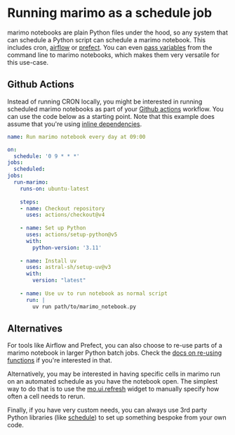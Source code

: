 # Running marimo as a schedule job

marimo notebooks are plain Python files under the hood, so any system that can schedule a Python script can schedule a marimo notebook. This includes cron, [airflow](https://airflow.apache.org/) or [prefect](https://www.prefect.io/). You can even [pass variables](https://docs.marimo.io/guides/scripts/?h=command+line) from the command line to marimo notebooks, which makes them very versatile for this use-case.

## Github Actions

Instead of running CRON locally, you might be interested in running scheduled marimo notebooks as part of your [Github actions](https://docs.github.com/en/actions/reference/events-that-trigger-workflows#schedule) workflow. You can use the code below as a starting point. Note that this example does assume that you're using [inline dependencies](guides/package_management/inlining_dependencies). 

```yaml
name: Run marimo notebook every day at 09:00

on:
  schedule: '0 9 * * *'
jobs:
  scheduled:
jobs:
  run-marimo:
    runs-on: ubuntu-latest
    
    steps:
    - name: Checkout repository
      uses: actions/checkout@v4
      
    - name: Set up Python
      uses: actions/setup-python@v5
      with:
        python-version: '3.11'
        
    - name: Install uv
      uses: astral-sh/setup-uv@v3
      with:
        version: "latest"
    
    - name: Use uv to run notebook as normal script
      run: |
        uv run path/to/marimo_notebook.py
```

## Alternatives

For tools like Airflow and Prefect, you can also choose to re-use parts of a marimo notebook in larger Python batch jobs. Check the [docs on re-using functions](https://docs.marimo.io/guides/reusing_functions/) if you're interested in that. 

Alternatively, you may be interested in having specific cells in marimo run on an automated schedule as you have the notebook open. The simplest way to do that is to use the [mo.ui.refresh](https://docs.marimo.io/api/inputs/refresh/#marimo.ui.refresh) widget to manually specify how often a cell needs to rerun.

Finally, if you have very custom needs, you can always use 3rd party Python libraries (like [schedule](https://schedule.readthedocs.io/en/stable/index.html)) to set up something bespoke from your own code.
